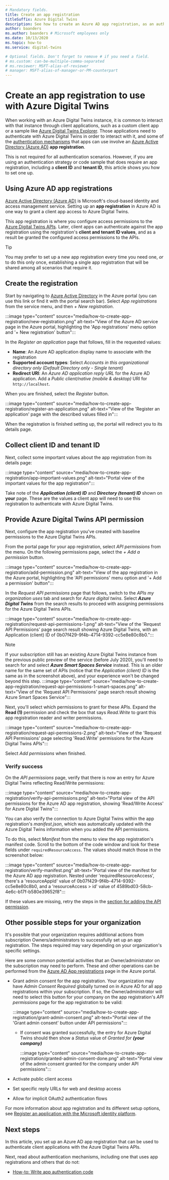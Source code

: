 ```yaml
---
# Mandatory fields.
title: Create an app registration
titleSuffix: Azure Digital Twins
description: See how to create an Azure AD app registration, as an authentication option for client apps.
author: baanders
ms.author: baanders # Microsoft employees only
ms.date: 10/13/2020
ms.topic: how-to
ms.service: digital-twins

# Optional fields. Don't forget to remove # if you need a field.
# ms.custom: can-be-multiple-comma-separated
# ms.reviewer: MSFT-alias-of-reviewer
# manager: MSFT-alias-of-manager-or-PM-counterpart
---
```


# Create an app registration to use with Azure Digital Twins

When working with an Azure Digital Twins instance, it is common to interact with that instance through client applications, such as a custom client app or a sample like [Azure Digital Twins Explorer](quickstart-azure-digital-twins-explorer.md). Those applications need to authenticate with Azure Digital Twins in order to interact with it, and some of the [authentication mechanisms](how-to-authenticate-client.md) that apps can use involve an [Azure Active Directory (Azure AD)](../active-directory/fundamentals/active-directory-whatis.md) **app registration**.

This is not required for all authentication scenarios. However, if you are using an authentication strategy or code sample that does require an app registration, including a **client ID** and **tenant ID**, this article shows you how to set one up.

## Using Azure AD app registrations

[Azure Active Directory (Azure AD)](../active-directory/fundamentals/active-directory-whatis.md) is Microsoft's cloud-based identity and access management service. Setting up an **app registration** in Azure AD is one way to grant a client app access to Azure Digital Twins.

This app registration is where you configure access permissions to the [Azure Digital Twins APIs](concepts-apis-sdks.md). Later, client apps can authenticate against the app registration using the registration's **client and tenant ID values**, and as a result be granted the configured access permissions to the APIs.

>[!TIP]
> You may prefer to set up a new app registration every time you need one, *or* to do this only once, establishing a single app registration that will be shared among all scenarios that require it.

## Create the registration

Start by navigating to [Azure Active Directory](https://portal.azure.com/#blade/Microsoft_AAD_IAM/ActiveDirectoryMenuBlade/Overview) in the Azure portal (you can use this link or find it with the portal search bar). Select *App registrations* from the service menu, and then *+ New registration*.

:::image type="content" source="media/how-to-create-app-registration/new-registration.png" alt-text="View of the Azure AD service page in the Azure portal, highlighting the 'App registrations' menu option and '+ New registration' button":::

In the *Register an application* page that follows, fill in the requested values:
* **Name**: An Azure AD application display name to associate with the registration
* **Supported account types**: Select *Accounts in this organizational directory only (Default Directory only - Single tenant)*
* **Redirect URI**: An *Azure AD application reply URL* for the Azure AD application. Add a *Public client/native (mobile & desktop)* URI for `http://localhost`.

When you are finished, select the *Register* button.

:::image type="content" source="media/how-to-create-app-registration/register-an-application.png" alt-text="View of the 'Register an application' page with the described values filled in":::

When the registration is finished setting up, the portal will redirect you to its details page.

## Collect client ID and tenant ID

Next, collect some important values about the app registration from its details page:

:::image type="content" source="media/how-to-create-app-registration/app-important-values.png" alt-text="Portal view of the important values for the app registration":::

Take note of the _**Application (client) ID**_ and _**Directory (tenant) ID**_ shown on **your** page. These are the values a client app will need to use this registration to authenticate with Azure Digital Twins.

## Provide Azure Digital Twins API permission

Next, configure the app registration you've created with baseline permissions to the Azure Digital Twins APIs.

From the portal page for your app registration, select *API permissions* from the menu. On the following permissions page, select the *+ Add a permission* button.

:::image type="content" source="media/how-to-create-app-registration/add-permission.png" alt-text="View of the app registration in the Azure portal, highlighting the 'API permissions' menu option and '+ Add a permission' button":::

In the *Request API permissions* page that follows, switch to the *APIs my organization uses* tab and search for *Azure digital twins*. Select _**Azure Digital Twins**_ from the search results to proceed with assigning permissions for the Azure Digital Twins APIs.

:::image type="content" source="media/how-to-create-app-registration/request-api-permissions-1.png" alt-text="View of the 'Request API Permissions' page search result showing Azure Digital Twins, with an Application (client) ID of 0b07f429-9f4b-4714-9392-cc5e8e80c8b0.":::

>[!NOTE]
> If your subscription still has an existing Azure Digital Twins instance from the previous public preview of the service (before July 2020), you'll need to search for and select _**Azure Smart Spaces Service**_ instead. This is an older name for the same set of APIs (notice that the *Application (client) ID* is the same as in the screenshot above), and your experience won't be changed beyond this step.
> :::image type="content" source="media/how-to-create-app-registration/request-api-permissions-1-smart-spaces.png" alt-text="View of the 'Request API Permissions' page search result showing Azure Smart Spaces Service":::

Next, you'll select which permissions to grant for these APIs. Expand the **Read (1)** permission and check the box that says *Read.Write* to grant this app registration reader and writer permissions.

:::image type="content" source="media/how-to-create-app-registration/request-api-permissions-2.png" alt-text="View of the 'Request API Permissions' page selecting 'Read.Write' permissions for the Azure Digital Twins APIs":::

Select *Add permissions* when finished.

### Verify success

On the *API permissions* page, verify that there is now an entry for Azure Digital Twins reflecting Read/Write permissions:

:::image type="content" source="media/how-to-create-app-registration/verify-api-permissions.png" alt-text="Portal view of the API permissions for the Azure AD app registration, showing 'Read/Write Access' for Azure Digital Twins":::

You can also verify the connection to Azure Digital Twins within the app registration's *manifest.json*, which was automatically updated with the Azure Digital Twins information when you added the API permissions.

To do this, select *Manifest* from the menu to view the app registration's manifest code. Scroll to the bottom of the code window and look for these fields under `requiredResourceAccess`. The values should match those in the screenshot below:

:::image type="content" source="media/how-to-create-app-registration/verify-manifest.png" alt-text="Portal view of the manifest for the Azure AD app registration. Nested under 'requiredResourceAccess', there's a 'resourceAppId' value of 0b07f429-9f4b-4714-9392-cc5e8e80c8b0, and a 'resourceAccess > id' value of 4589bd03-58cb-4e6c-b17f-b580e39652f8":::

If these values are missing, retry the steps in the [section for adding the API permission](#provide-azure-digital-twins-api-permission).

## Other possible steps for your organization

It's possible that your organization requires additional actions from subscription Owners/administrators to successfully set up an app registration. The steps required may vary depending on your organization's specific settings.

Here are some common potential activities that an Owner/administrator on the subscription may need to perform. These and other operations can be performed from the [Azure AD App registrations](https://portal.azure.com/#blade/Microsoft_AAD_IAM/ActiveDirectoryMenuBlade/RegisteredApps) page in the Azure portal.
* Grant admin consent for the app registration. Your organization may have *Admin Consent Required* globally turned on in Azure AD for all app registrations within your subscription. If so, the Owner/administrator will need to select this button for your company on the app registration's *API permissions* page for the app registration to be valid:

    :::image type="content" source="media/how-to-create-app-registration/grant-admin-consent.png" alt-text="Portal view of the 'Grant admin consent' button under API permissions":::
  - If consent was granted successfully, the entry for Azure Digital Twins should then show a *Status* value of _Granted for **(your company)**_
   
    :::image type="content" source="media/how-to-create-app-registration/granted-admin-consent-done.png" alt-text="Portal view of the admin consent granted for the company under API permissions":::
* Activate public client access
* Set specific reply URLs for web and desktop access
* Allow for implicit OAuth2 authentication flows

For more information about app registration and its different setup options, see [Register an application with the Microsoft identity platform](/graph/auth-register-app-v2).

## Next steps

In this article, you set up an Azure AD app registration that can be used to authenticate client applications with the Azure Digital Twins APIs.

Next, read about authentication mechanisms, including one that uses app registrations and others that do not:
* [How-to: Write app authentication code](how-to-authenticate-client.md)